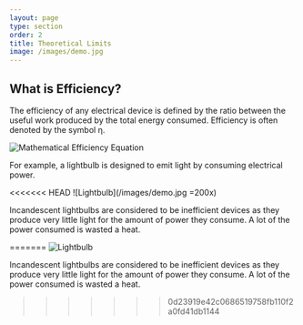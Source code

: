 ```yaml
---
layout: page
type: section
order: 2
title: Theoretical Limits
image: /images/demo.jpg
---
```


## What is Efficiency?

The efficiency of any electrical device is defined by the ratio between the useful work produced by the total energy consumed. Efficiency is often denoted by the symbol η.

![Mathematical Efficiency Equation](https://latex.codecogs.com/gif.latex?\eta&space;=\frac{W_{out}}{W_{in}}&space;\quad\quad&space;\eta&space;<&space;1)

For example, a lightbulb is designed to emit light by consuming electrical power.

<<<<<<< HEAD
![Lightbulb](/images/demo.jpg =200x)

Incandescent lightbulbs are considered to be inefficient devices as they produce very little light for the amount of power they consume. A lot of the power consumed is wasted a heat.

=======
![Lightbulb](../../images/demo.jpg)

Incandescent lightbulbs are considered to be inefficient devices as they produce very little light for the amount of power they consume. A lot of the power consumed is wasted a heat.
>>>>>>> 0d23919e42c0686519758fb110f2a0fd41db1144
